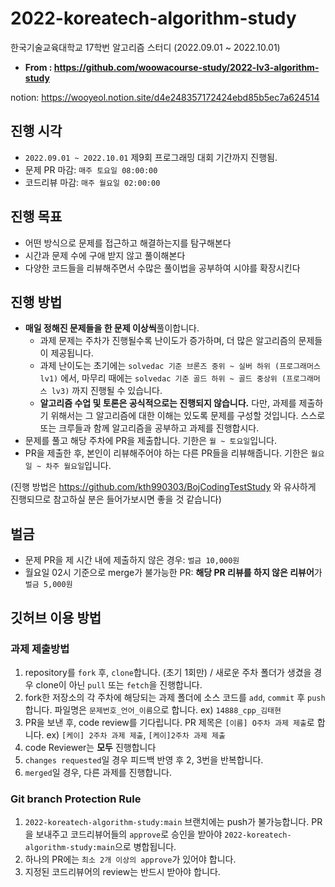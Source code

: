 # 2022-koreatech-algorithm-study
한국기술교육대학교 17학번 알고리즘 스터디 (2022.09.01 ~ 2022.10.01)

- **From : https://github.com/woowacourse-study/2022-lv3-algorithm-study**

notion: https://wooyeol.notion.site/d4e248357172424ebd85b5ec7a624514

## 진행 시각

- `2022.09.01 ~ 2022.10.01` 제9회 프로그래밍 대회 기간까지 진행됨.
- 문제 PR 마감: `매주 토요일 08:00:00`
- 코드리뷰 마감: `매주 월요일 02:00:00`

## 진행 목표

- 어떤 방식으로 문제를 접근하고 해결하는지를 탐구해본다
- 시간과 문제 수에 구애 받지 않고 풀이해본다
- 다양한 코드들을 리뷰해주면서 수많은 풀이법을 공부하여 시야를 확장시킨다

## 진행 방법

- **매일 정해진 문제들을 한 문제 이상씩**풀이합니다.
    - 과제 문제는 주차가 진행될수록 난이도가 증가하며, 더 많은 알고리즘의 문제들이 제공됩니다.
    - 과제 난이도는 초기에는 `solvedac 기준 브론즈 중위 ~ 실버 하위 (프로그래머스 lv1)` 에서, 마무리 때에는 `solvedac 기준 골드 하위 ~ 골드 중상위 (프로그래머스 lv3)` 까지 진행될 수 있습니다.
    - **알고리즘 수업 및 토론은 공식적으로는 진행되지 않습니다.** 다만, 과제를 제출하기 위해서는 그 알고리즘에 대한 이해는 있도록 문제를 구성할 것입니다. 스스로 또는 크루들과 함께 알고리즘을 공부하고 과제를 진행합시다.
- 문제를 풀고 해당 주차에 PR을 제출합니다. 기한은 `월 ~ 토요일`입니다.
- PR을 제출한 후, 본인이 리뷰해주어야 하는 다른 PR들을 리뷰해줍니다. 기한은 `월요일 ~ 차주 월요일`입니다.

(진행 방법은 https://github.com/kth990303/BojCodingTestStudy 와 유사하게 진행되므로 참고하실 분은 들어가보시면 좋을 것 같습니다)

## 벌금

- 문제 PR을 제 시간 내에 제출하지 않은 경우: `벌금 10,000원`
- 월요일 02시 기준으로 merge가 불가능한 PR: **해당 PR 리뷰를 하지 않은 리뷰어**가 `벌금 5,000원`

## 깃허브 이용 방법

### 과제 제출방법

1. repository를 `fork` 후, `clone`합니다. (초기 1회만) / 새로운 주차 폴더가 생겼을 경우 clone이 아닌 `pull` 또는 `fetch`을 진행합니다.
2. fork한 저장소의 각 주차에 해당되는 과제 폴더에 소스 코드를 `add`, `commit` 후 `push` 합니다. 파일명은 `문제번호_언어_이름`으로 합니다. ex) `14888_cpp_김태현`
3. PR을 보낸 후, code review를 기다립니다. PR 제목은 `[이름] O주차 과제 제출`로 합니다. ex) `[케이] 2주차 과제 제출`, `[케이]2주차 과제 제출`
4. code Reviewer는 **모두** 진행합니다
5. `changes requested`일 경우 피드백 반영 후 2, 3번을 반복합니다.
6. `merged`일 경우, 다른 과제를 진행합니다.

### Git branch Protection Rule

1. `2022-koreatech-algorithm-study:main` 브랜치에는 push가 불가능합니다. PR을 보내주고 코드리뷰어들의 `approve`로 승인을 받아야 `2022-koreatech-algorithm-study:main`으로 병합됩니다.
2. 하나의 PR에는 `최소 2개 이상의 approve`가 있어야 합니다.
3. 지정된 코드리뷰어의 review는 반드시 받아야 합니다.
